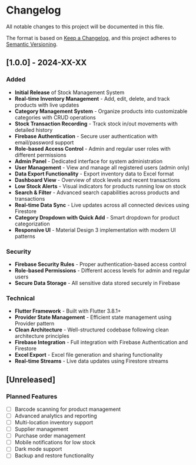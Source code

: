 # Changelog

All notable changes to this project will be documented in this file.

The format is based on [Keep a Changelog](https://keepachangelog.com/en/1.0.0/),
and this project adheres to [Semantic Versioning](https://semver.org/spec/v2.0.0.html).

## [1.0.0] - 2024-XX-XX

### Added
- **Initial Release** of Stock Management System
- **Real-time Inventory Management** - Add, edit, delete, and track products with live updates
- **Category Management System** - Organize products into customizable categories with CRUD operations
- **Stock Transaction Recording** - Track stock in/out movements with detailed history
- **Firebase Authentication** - Secure user authentication with email/password support
- **Role-based Access Control** - Admin and regular user roles with different permissions
- **Admin Panel** - Dedicated interface for system administration
- **User Management** - View and manage all registered users (admin only)
- **Data Export Functionality** - Export inventory data to Excel format
- **Dashboard View** - Overview of stock levels and recent transactions
- **Low Stock Alerts** - Visual indicators for products running low on stock
- **Search & Filter** - Advanced search capabilities across products and transactions
- **Real-time Data Sync** - Live updates across all connected devices using Firestore
- **Category Dropdown with Quick Add** - Smart dropdown for product categorization
- **Responsive UI** - Material Design 3 implementation with modern UI patterns

### Security
- **Firebase Security Rules** - Proper authentication-based access control
- **Role-based Permissions** - Different access levels for admin and regular users
- **Secure Data Storage** - All sensitive data stored securely in Firebase

### Technical
- **Flutter Framework** - Built with Flutter 3.8.1+
- **Provider State Management** - Efficient state management using Provider pattern
- **Clean Architecture** - Well-structured codebase following clean architecture principles
- **Firebase Integration** - Full integration with Firebase Authentication and Firestore
- **Excel Export** - Excel file generation and sharing functionality
- **Real-time Streams** - Live data updates using Firestore streams

## [Unreleased]

### Planned Features
- [ ] Barcode scanning for product management
- [ ] Advanced analytics and reporting
- [ ] Multi-location inventory support
- [ ] Supplier management
- [ ] Purchase order management
- [ ] Mobile notifications for low stock
- [ ] Dark mode support
- [ ] Backup and restore functionality
